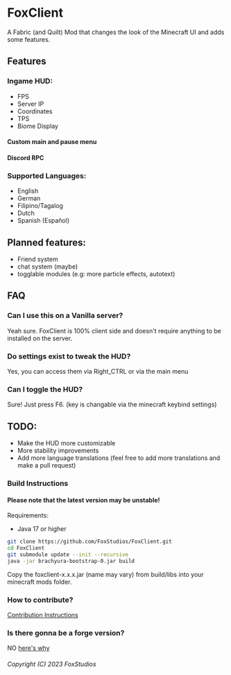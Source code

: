 # FoxClient
A Fabric (and Quilt) Mod that changes the look of the Minecraft UI and adds some features.

## Features
### Ingame HUD:
- FPS
- Server IP
- Coordinates
- TPS
- Biome Display
#### Custom main and pause menu
#### Discord RPC

### Supported Languages: 
- English
- German
- Filipino/Tagalog
- Dutch
- Spanish (Español)

## Planned features:
- Friend system
- chat system (maybe)
- togglable modules (e.g: more particle effects, autotext)

## FAQ
### Can I use this on a Vanilla server?
Yeah sure. FoxClient is 100% client side and doesn't require anything to be installed on the server.
### Do settings exist to tweak the HUD?
Yes, you can access them via Right_CTRL or via the main menu
### Can I toggle the HUD?
Sure! Just press F6. (key is changable via the minecraft keybind settings) 

## TODO:
- Make the HUD more customizable
- More stability improvements
- Add more language translations (feel free to add more translations and make a pull request)

### Build Instructions

#### Please note that the latest version may be unstable!

Requirements: 
- Java 17 or higher

```bash
git clone https://github.com/FoxStudios/FoxClient.git
cd FoxClient
git submodule update --init --recursive 
java -jar brachyura-bootstrap-0.jar build
```
Copy the foxclient-x.x.x.jar (name may vary) from build/libs into your minecraft mods folder.

### How to contribute?

[Contribution Instructions](contribute.md)

### Is there gonna be a forge version?
NO [here's why](forge.md)

###### Copyright (C) 2023 FoxStudios
